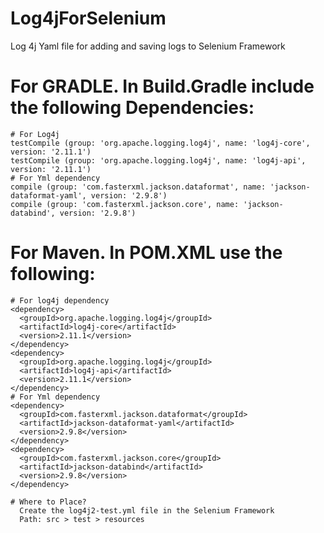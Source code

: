 # Log4jForSelenium
Log 4j Yaml file for adding and saving logs to Selenium Framework 

# For GRADLE. In Build.Gradle include the following Dependencies:
    # For Log4j
    testCompile (group: 'org.apache.logging.log4j', name: 'log4j-core', version: '2.11.1')
    testCompile (group: 'org.apache.logging.log4j', name: 'log4j-api', version: '2.11.1')
    # For Yml dependency
    compile (group: 'com.fasterxml.jackson.dataformat', name: 'jackson-dataformat-yaml', version: '2.9.8')
    compile (group: 'com.fasterxml.jackson.core', name: 'jackson-databind', version: '2.9.8')
    
# For Maven. In POM.XML use the following:
    # For log4j dependency
    <dependency>
      <groupId>org.apache.logging.log4j</groupId>
      <artifactId>log4j-core</artifactId>
      <version>2.11.1</version>
    </dependency>
    <dependency>
      <groupId>org.apache.logging.log4j</groupId>
      <artifactId>log4j-api</artifactId>
      <version>2.11.1</version>
    </dependency>
    # For Yml dependency
    <dependency>
      <groupId>com.fasterxml.jackson.dataformat</groupId>
      <artifactId>jackson-dataformat-yaml</artifactId>
      <version>2.9.8</version>
    </dependency>
    <dependency>
      <groupId>com.fasterxml.jackson.core</groupId>
      <artifactId>jackson-databind</artifactId>
      <version>2.9.8</version>
    </dependency>
    
    # Where to Place?
      Create the log4j2-test.yml file in the Selenium Framework
      Path: src > test > resources
